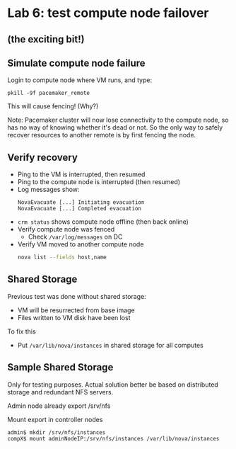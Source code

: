 <!-- .slide: data-state="section-break" id="lab-6" data-menu-title="Lab 6: fail compute node" -->
# Lab 6: test compute node failover
## (the exciting bit!)


<!-- .slide: data-state="normal" id="simulate-failure" -->
## Simulate compute node failure

Login to compute node where VM runs, and type:

```
pkill -9f pacemaker_remote
```

This will cause fencing!  (Why?)

Note:
Pacemaker cluster will now lose connectivity to the
compute node, so has no way of knowing whether it's
dead or not.  So the only way to safely recover resources
to another remote is by first fencing the node.


<!-- .slide: data-state="normal" id="verify-recovery" -->
## Verify recovery

* Ping to the VM is interrupted, then resumed
* Ping to the compute node is interrupted (then resumed)
* Log messages show:
  ```
  NovaEvacuate [...] Initiating evacuation
  NovaEvacuate [...] Completed evacuation
  ```
* `crm status` shows compute node offline (then back online)
* Verify compute node was fenced
  * Check `/var/log/messages` on DC
* Verify VM moved to another compute node
  ```sh
  nova list --fields host,name
  ```


<!-- .slide: data-state="normal" id="shared-storage" -->
## Shared Storage

Previous test was done without shared storage:
* VM will be resurrected from base image
* Files written to VM disk have been lost

To fix this
* Put `/var/lib/nova/instances` in shared storage for all computes


<!-- .slide: data-state="normal" id="sample-shared-storage" -->
## Sample Shared Storage

Only for testing purposes. Actual solution better be based on distributed storage and redundant NFS servers.

Admin node already export /srv/nfs

Mount export in controller nodes
```
admin$ mkdir /srv/nfs/instances
compX$ mount adminNodeIP:/srv/nfs/instances /var/lib/nova/instances
```

